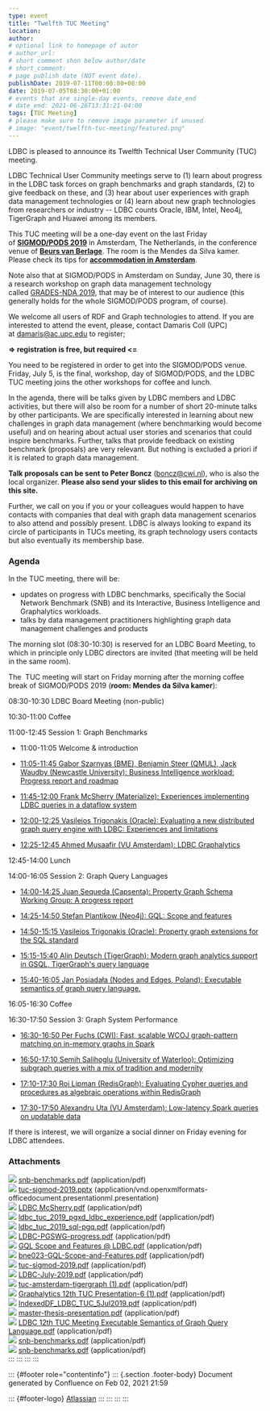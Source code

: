 ```yaml
---
type: event
title: "Twelfth TUC Meeting"
location: 
author: 
# optional link to homepage of autor
# author_url: 
# short comment shon below author/date
# short_comment:
# page publish date (NOT event date).
publishDate: 2019-07-11T00:00:00+00:00
date: 2019-07-05T08:30:00+01:00
# events that are single-day events, remove date_end
# date_end: 2021-06-26T13:31:21-04:00
tags: [TUC Meeting]
# please make sure to remove image parameter if unused
# image: "event/twelfth-tuc-meeting/featured.png"
---
```



LDBC is pleased to announce its Twelfth Technical User Community (TUC) meeting. 

LDBC Technical User Community meetings serve to (1) learn about progress
in the LDBC task forces on graph benchmarks and graph standards, (2) to
give feedback on these, and (3) hear about user experiences with graph
data management technologies or (4) learn about new graph technologies
from researchers or industry -- LDBC counts Oracle, IBM, Intel, Neo4j,
TigerGraph and Huawei among its members.

This TUC meeting will be a one-day event on the last Friday
of **[SIGMOD/PODS 2019](https://sigmod2019.org/)** in
Amsterdam, The Netherlands, in the conference venue of **[Beurs van Berlage](http://sigmod2019.org/conf_venue)**. The room is the Mendes da Silva kamer. Please check its tips for **[accommodation in Amsterdam](http://sigmod2019.org/accommodation)**.

Note also that at SIGMOD/PODS in Amsterdam on Sunday, June 30, there is a research workshop on graph data management technology called [GRADES-NDA 2019](https://sites.google.com/site/gradesnda2019), that
may be of interest to our audience (this generally holds for the whole
SIGMOD/PODS program, of course).

We welcome all users of RDF and Graph technologies to attend. If you are
interested to attend the event, please, contact Damaris Coll (UPC)
at <damaris@ac.upc.edu> to register;

**=\> registration is free, but required \<=**

You need to be registered in order to get into the SIGMOD/PODS venue.
Friday, July 5, is the final, workshop, day of SIGMOD/PODS, and the LDBC
TUC meeting joins the other workshops for coffee and lunch.

In the agenda, there will be talks given by LDBC members and LDBC
activities, but there will also be room for a number of short 20-minute
talks by other participants. We are specifically interested in learning
about new challenges in graph data management (where benchmarking would
become useful) and on hearing about actual user stories and scenarios
that could inspire benchmarks. Further, talks that provide feedback on
existing benchmark (proposals) are very relevant. But nothing is
excluded a priori if it is related to graph data management.

**Talk proposals can be sent to Peter Boncz** (boncz@cwi.nl), who is
also the local organizer. **Please also send your slides to this email
for archiving on this site.**

Further, we call on you if you or your colleagues would happen to have
contacts with companies that deal with graph data management scenarios
to also attend and possibly present. LDBC is always looking to expand
its circle of participants in TUCs meeting, its graph technology users
contacts but also eventually its membership base.

### Agenda

In the TUC meeting, there will be:

-   updates on progress with LDBC benchmarks, specifically the Social
    Network Benchmark (SNB) and its Interactive, Business Intelligence
    and Graphalytics workloads.
-   talks by data management practitioners highlighting graph data
    management challenges and products

The morning slot (08:30-10:30) is reserved for an LDBC Board Meeting, to
which in principle only LDBC directors are invited (that meeting will be
held in the same room).

The  TUC meeting will start on Friday morning after the morning coffee
break of SIGMOD/PODS 2019 (**room: Mendes da Silva kamer**):

08:30-10:30 LDBC Board Meeting (non-public)

10:30-11:00 Coffee

11:00-12:45 Session 1: Graph Benchmarks

-   11:00-11:05 Welcome & introduction

-   [11:05-11:45 Gabor Szarnyas (BME), Benjamin Steer (QMUL), Jack
    Waudby (Newcastle University): Business Intelligence workload:
    Progress report and roadmap](attachments/106233859/112230404.pdf)
    

-   [11:45-12:00 Frank McSherry (Materialize): Experiences implementing
    LDBC queries in a dataflow system](attachments/106233859/111706117.pdf)

-   [12:00-12:25 Vasileios Trigonakis (Oracle): Evaluating a new
    distributed graph query engine with LDBC: Experiences and
    limitations](/attachments/106233859/111706118.pdf)

-   [12:25-12:45 Ahmed Musaafir (VU Amsterdam): LDBC Graphalytics](attachments/106233859/111706130.pdf)

12:45-14:00 Lunch

14:00-16:05 Session 2: Graph Query Languages

-   [14:00-14:25 Juan Sequeda (Capsenta): Property Graph Schema Working
    Group: A progress report](attachments/106233859/111706120.pdf)

-   [14:25-14:50 Stefan Plantikow (Neo4j): GQL: Scope and
    features](attachments/106233859/111706121.pdf)

-   [14:50-15:15 Vasileios Trigonakis (Oracle): Property graph extensions
    for the SQL standard](attachments/106233859/111706119.pdf)

-   [15:15-15:40 Alin Deutsch (TigerGraph): Modern graph analytics support in GSQL, TigerGraph\'s query language](attachments/106233859/111706129.pdf)

-   [15:40-16:05 Jan Posiadała (Nodes and Edges, Poland): Executable
    semantics of graph query language.](attachments/106233859/112230401.pdf)

16:05-16:30 Coffee

16:30-17:50 Session 3: Graph System Performance

-   [16:30-16:50 Per Fuchs (CWI): Fast, scalable WCOJ
    graph-pattern matching on in-memory graphs in Spark](attachments/106233859/111968258.pdf)

-   [16:50-17:10 Semih Salihoglu (University of Waterloo): Optimizing
    subgraph queries with a mix of tradition and modernity](/attachments/106233859/111706116.pptx)
-   [17:10-17:30 Roi Lipman (RedisGraph): Evaluating Cypher queries and
    procedures as algebraic operations within RedisGraph](attachments/106233859/111706128.pdf)
-   [17:30-17:50 Alexandru Uta (VU Amsterdam): Low-latency Spark queries
    on updatable data](attachments/106233859/111706133.pdf)

If there is interest, we will organize a social dinner on Friday evening
for LDBC attendees.

### Attachments

![](images/icons/bullet_blue.gif)
[snb-benchmarks.pdf](attachments/106233859/112230404.pdf)
(application/pdf)\
![](images/icons/bullet_blue.gif)
[tuc-sigmod-2019.pptx](attachments/106233859/111706116.pptx)
(application/vnd.openxmlformats-officedocument.presentationml.presentation)\
![](images/icons/bullet_blue.gif) [LDBC
McSherry.pdf](attachments/106233859/111706117.pdf) (application/pdf)\
![](images/icons/bullet_blue.gif)
[ldbc\_tuc\_2019\_pgxd\_ldbc\_experience.pdf](attachments/106233859/111706118.pdf)
(application/pdf)\
![](images/icons/bullet_blue.gif)
[ldbc\_tuc\_2019\_sql-pgq.pdf](attachments/106233859/111706119.pdf)
(application/pdf)\
![](images/icons/bullet_blue.gif)
[LDBC-PGSWG-progress.pdf](attachments/106233859/111706120.pdf)
(application/pdf)\
![](images/icons/bullet_blue.gif) [GQL Scope and
Features @ LDBC.pdf](attachments/106233859/111706121.pdf)
(application/pdf)\
![](images/icons/bullet_blue.gif)
[bne023-GQL-Scope-and-Features.pdf](attachments/106233859/111706122.pdf)
(application/pdf)\
![](images/icons/bullet_blue.gif)
[tuc-sigmod-2019.pdf](attachments/106233859/111706124.pdf)
(application/pdf)\
![](images/icons/bullet_blue.gif)
[LDBC-July-2019.pdf](attachments/106233859/111706128.pdf)
(application/pdf)\
![](images/icons/bullet_blue.gif)
[tuc-amsterdam-tigergraph (1).pdf](attachments/106233859/111706129.pdf)
(application/pdf)\
![](images/icons/bullet_blue.gif) [Graphalytics
12th TUC Presentation-6 (1).pdf](attachments/106233859/111706130.pdf)
(application/pdf)\
![](images/icons/bullet_blue.gif)
[IndexedDF\_LDBC\_TUC\_5Jul2019.pdf](attachments/106233859/111706133.pdf)
(application/pdf)\
![](images/icons/bullet_blue.gif)
[master-thesis-presentation.pdf](attachments/106233859/111968258.pdf)
(application/pdf)\
![](images/icons/bullet_blue.gif) [LDBC 12th TUC
Meeting Executable Semantics of Graph Query
Language.pdf](attachments/106233859/112230401.pdf) (application/pdf)\
![](images/icons/bullet_blue.gif)
[snb-benchmarks.pdf](attachments/106233859/112361473.pdf)
(application/pdf)\
![](images/icons/bullet_blue.gif)
[snb-benchmarks.pdf](attachments/106233859/111706115.pdf)
(application/pdf)\
:::
:::
:::
:::

::: {#footer role="contentinfo"}
::: {.section .footer-body}
Document generated by Confluence on Feb 02, 2021 21:59

::: {#footer-logo}
[Atlassian](http://www.atlassian.com/)
:::
:::
:::
:::
